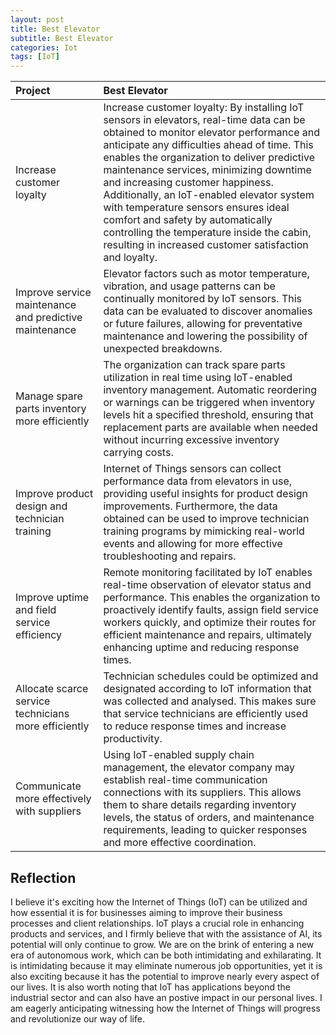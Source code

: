 ```yaml
---
layout: post
title: Best Elevator
subtitle: Best Elevator
categories: Iot
tags: [IoT]
---
```




|Project |Best Elevator|
|:-----------|:-----------|
|Increase customer loyalty|Increase customer loyalty: By installing IoT sensors in elevators, real-time data can be obtained to monitor elevator performance and anticipate any difficulties ahead of time. This enables the organization to deliver predictive maintenance services, minimizing downtime and increasing customer happiness. Additionally, an IoT-enabled elevator system with temperature sensors ensures ideal comfort and safety by automatically controlling the temperature inside the cabin, resulting in increased customer satisfaction and loyalty.|
|Improve service maintenance and predictive maintenance |Elevator factors such as motor temperature, vibration, and usage patterns can be continually monitored by IoT sensors. This data can be evaluated to discover anomalies or future failures, allowing for preventative maintenance and lowering the possibility of unexpected breakdowns.|- 
|Manage spare parts inventory more efficiently|The organization can track spare parts utilization in real time using IoT-enabled inventory management. Automatic reordering or warnings can be triggered when inventory levels hit a specified threshold, ensuring that replacement parts are available when needed without incurring excessive inventory carrying costs.|
|Improve product design and technician training |Internet of Things sensors can collect performance data from elevators in use, providing useful insights for product design improvements. Furthermore, the data obtained can be used to improve technician training programs by mimicking real-world events and allowing for more effective troubleshooting and repairs.|
|Improve uptime and field service efficiency|Remote monitoring facilitated by IoT enables real-time observation of elevator status and performance. This enables the organization to proactively identify faults, assign field service workers quickly, and optimize their routes for efficient maintenance and repairs, ultimately enhancing uptime and reducing response times.|
|Allocate scarce service technicians more efficiently|Technician schedules could be optimized and designated according to IoT information that was collected and analysed. This makes sure that service technicians are efficiently used to reduce response times and increase productivity.|- 
|Communicate more effectively with suppliers|Using IoT-enabled supply chain management, the elevator company may establish real-time communication connections with its suppliers. This allows them to share details regarding inventory levels, the status of orders, and maintenance requirements, leading to quicker responses and more effective coordination.|-

##  Reflection 
I believe it's exciting how the Internet of Things (IoT) can be utilized and how essential it is for businesses aiming to improve their business processes and client relationships. IoT plays a crucial role in enhancing products and services, and I firmly believe that with the assistance of AI, its potential will only continue to grow. We are on the brink of entering a new era of autonomous work, which can be both intimidating and exhilarating. It is intimidating because it may eliminate numerous job opportunities, yet it is also exciting because it has the potential to improve nearly every aspect of our lives. It is also worth noting that IoT has applications beyond the industrial sector and can also have an postive impact in our personal lives. I am eagerly anticipating witnessing how the Internet of Things will progress and revolutionize our way of life.
